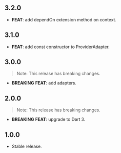 ## 3.2.0

 - **FEAT**: add dependOn extension method on context.

## 3.1.0

 - **FEAT**: add const constructor to ProviderAdapter.

## 3.0.0

> Note: This release has breaking changes.

 - **BREAKING** **FEAT**: add adapters.

## 2.0.0

> Note: This release has breaking changes.

 - **BREAKING** **FEAT**: upgrade to Dart 3.

## 1.0.0

 - Stable release.

